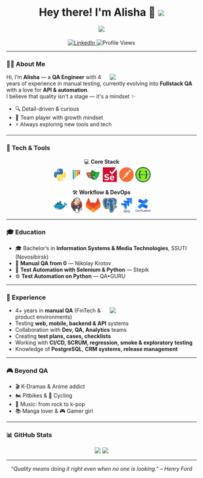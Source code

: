 <h1 align="center">
  Hey there! I'm Alisha 🌙 <img src="https://media.giphy.com/media/hvRJCLFzcasrR4ia7z/giphy.gif" width="30px"/>
</h1>

<div align="center">
  <img src="https://media.giphy.com/media/13Z5kstwARnPna/giphy.gif" width="280"/>
  <br><br>
  <a href="https://www.linkedin.com/in/cyberneko69/">
    <img src="https://img.shields.io/badge/LinkedIn-6f42c1?style=for-the-badge&logo=linkedin&logoColor=white" alt="LinkedIn"/>
  </a>
  <img src="https://komarev.com/ghpvc/?username=AlishaMeier&style=for-the-badge&color=blueviolet" alt="Profile Views"/>
</div>

---

### 👩‍💻 About Me

<img src="https://media.giphy.com/media/LHZyixOnHwDDy/giphy.gif" align="right" width="230"/>

Hi, I’m **Alisha** — a **QA Engineer** with 4 years of experience in manual testing, currently evolving into **Fullstack QA** with a love for **API & automation**.  
I believe that quality isn't a stage — it's a mindset ✨  

- 🔍 Detail-driven & curious  
- 🤝 Team player with growth mindset  
- ⚡ Always exploring new tools and tech  

---

### 🧰 Tech & Tools

<div align="center">

💻 **Core Stack**  
<img src="https://github.com/devicons/devicon/blob/master/icons/python/python-original.svg" width="40"/> 
<img src="https://github.com/devicons/devicon/blob/master/icons/pytest/pytest-original.svg" width="40"/> 
<img src="https://github.com/devicons/devicon/blob/master/icons/playwright/playwright-original.svg" width="40"/> 
<img src="https://github.com/devicons/devicon/blob/master/icons/selenium/selenium-original.svg" width="40"/> 
<img src="https://github.com/devicons/devicon/blob/master/icons/postman/postman-original.svg" width="40"/> 
<img src="https://github.com/devicons/devicon/blob/master/icons/swagger/swagger-original.svg" width="40"/> 

🛠 **Workflow & DevOps**  
<img src="https://github.com/devicons/devicon/blob/master/icons/docker/docker-original.svg" width="40"/> 
<img src="https://github.com/devicons/devicon/blob/master/icons/jenkins/jenkins-original.svg" width="40"/> 
<img src="https://github.com/devicons/devicon/blob/master/icons/gitlab/gitlab-original.svg" width="40"/> 
<img src="https://github.com/devicons/devicon/blob/master/icons/postgresql/postgresql-original.svg" width="40"/> 
<img src="https://github.com/devicons/devicon/blob/master/icons/jira/jira-original-wordmark.svg" width="40"/> 
<img src="https://github.com/devicons/devicon/blob/master/icons/confluence/confluence-original-wordmark.svg" width="40"/> 

</div>

---

### 🎓 Education

- 🎓 Bachelor’s in **Information Systems & Media Technologies**, SSUTI (Novosibirsk)  
- 🧪 **Manual QA from 0** — Nikolay Krotov  
- 🐍 **Test Automation with Selenium & Python** — Stepik  
- ⚙️ **Test Automation on Python** — QA•GURU  

---

### 💼 Experience

<img src="https://media.giphy.com/media/11oFAvGtSN4wW4/giphy.gif" align="right" width="230"/>

- 4+ years in **manual QA** (FinTech & product environments)  
- Testing **web, mobile, backend & API** systems  
- Collaboration with **Dev, QA, Analytics** teams  
- Creating **test plans, cases, checklists**  
- Working with **CI/CD, SCRUM, regression, smoke & exploratory testing**  
- Knowledge of **PostgreSQL**, **CRM systems**, **release management**

---

### 🎮 Beyond QA

- 🎬 K-Dramas & Anime addict  
- 🏍 Pitbikes & 🚴 Cycling  
- 🎵 Music: from rock to k-pop  
- 📚 Manga lover & 🎮 Gamer girl  

---

### 📊 GitHub Stats

<p align="center">
  <img src="https://github-readme-stats.vercel.app/api?username=AlishaMeier&show_icons=true&theme=tokyonight" height="150"/>
  <img src="https://github-readme-streak-stats.herokuapp.com/?user=AlishaMeier&theme=tokyonight" height="150"/>
</p>

---

<div align="center">
  
  <i>“Quality means doing it right even when no one is looking.” – Henry Ford</i>
</div>
